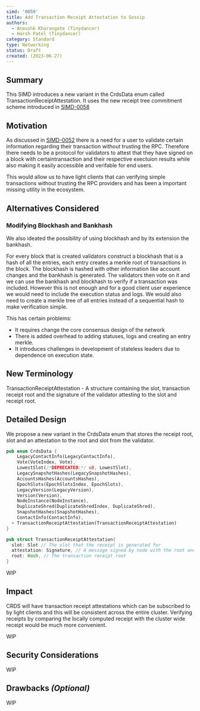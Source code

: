 ```yaml
---
simd: '0059'
title: Add Transaction Receipt Attestation to Gossip
authors:
  - Anoushk Kharangate (Tinydancer)
  - Harsh Patel (Tinydancer)
category: Standard
type: Networking
status: Draft
created: (2023-06-27)
---
```


## Summary

This SIMD introduces a new variant in the CrdsData enum called TransactionReceiptAttestation.
It uses the new receipt tree commitment scheme introduced in [SIMD-0058](https://github.com/firedancer-io/solana-improvement-documents/blob/ripatel/transaction-receipts/proposals/0058-transaction-receipts.md?plain=1)

## Motivation

As discussed in [SIMD-0052](https://github.com/tinydancer-io/solana-improvement-documents/blob/main/proposals/0052-consensus-and-transaction-proof-verification.md)
there is a need for a user to validate certain information regarding their
transaction without trusting the RPC.
Therefore there needs to be a protocol for validators to attest that they have
signed on a block with certaintransaction and their respective exectuion results
 while also making it easily accessible and verifable for end users.

This would allow us to have light clients that can verifying simple transactions
without trusting the RPC providers and has been a important missing utility in
the ecosystem.

## Alternatives Considered

### Modifying Blockhash and Bankhash

We also ideated the possibility of using blockhash and by its extension the bankhash.

For every block that is created validators construct a blockhash that is a hash of
all the entries, each entry creates a merkle root of transactions in the block.
The blockhash is hashed with other information like account changes and the bankhash
is generated. The validators then vote on it and we can use the bankhash and blockhash
to verify if a transaction was included. However this is not enough and for a good
client user experience we would need to include the execution status and logs.
We would also need to create a merkle tree of all entries instead of a sequential
hash to make verification simple.

This has certain problems:

- It requires change the core consensus design of the network
- There is added overhead to adding statuses, logs and creating an entry merkle.
- It introduces challenges in development of stateless leaders due to dependence
  on execution state.

## New Terminology

TransactionReceiptAttestation - A structure containing the slot, transaction receipt
root and the signature of the validator attesting to the slot and receipt root.

## Detailed Design

We propose a new variant in the CrdsData enum that stores the receipt root, slot
and an attestation to the root and slot from the validator.

```rust
pub enum CrdsData {
    LegacyContactInfo(LegacyContactInfo),
    Vote(VoteIndex, Vote),
    LowestSlot(/*DEPRECATED:*/ u8, LowestSlot),
    LegacySnapshotHashes(LegacySnapshotHashes),
    AccountsHashes(AccountsHashes),
    EpochSlots(EpochSlotsIndex, EpochSlots),
    LegacyVersion(LegacyVersion),
    Version(Version),
    NodeInstance(NodeInstance),
    DuplicateShred(DuplicateShredIndex, DuplicateShred),
    SnapshotHashes(SnapshotHashes),
    ContactInfo(ContactInfo),
  + TransactionReceiptAttestation(TransactionReceiptAttestation)  
}
```

```rust
pub struct TransactionReceiptAttestation{
  slot: Slot // The slot that the receipt is generated for
  attestation: Signature, // A message signed by node with the root and slot as data
  root: Hash, // The transaction receipt root
}
```

WIP

## Impact

CRDS will have transaction receipt attestations which can be subscribed to by
light clients and this will be consistent across the entire cluster.
Verifying receipts by comparing the locally computed receipt with the cluster
wide receipt would be much more convenient.

WIP

## Security Considerations

WIP

## Drawbacks *(Optional)*

WIP
